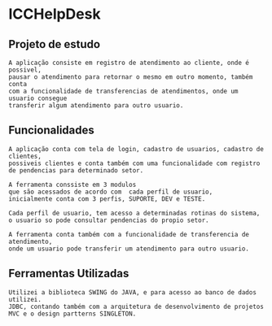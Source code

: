 # ICCHelpDesk

## Projeto de estudo
    A aplicação consiste em registro de atendimento ao cliente, onde é possivel,
    pausar o atendimento para retornar o mesmo em outro momento, também conta
    com a funcionalidade de transferencias de atendimentos, onde um usuario consegue 
    transferir algum atendimento para outro usuario.

## Funcionalidades 

    A aplicação conta com tela de login, cadastro de usuarios, cadastro de clientes,
    possiveis clientes e conta também com uma funcionalidade com registro de pendencias para determinado setor. 
	
	A ferramenta conssiste em 3 modulos 
    que são acessados de acordo com  cada perfil de usuario,
    inicialmente conta com 3 perfis, SUPORTE, DEV e TESTE.
	
    Cada perfil de usuario, tem acesso a determinadas rotinas do sistema,
    o usuario so pode consultar pendencias do propio setor.
   
    A ferramenta conta também com a funcionalidade de transferencia de atendimento,
	onde um usuario pode transferir um atendimento para outro usuario.

## Ferramentas Utilizadas

    Utilizei a biblioteca SWING do JAVA, e para acesso ao banco de dados utilizei.
    JDBC, contando também com a arquitetura de desenvolvimento de projetos MVC e o design partterns SINGLETON.


